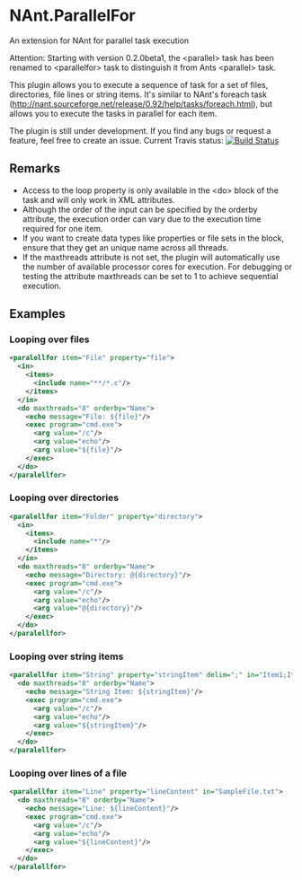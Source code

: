 # NAnt.ParallelFor
An extension for NAnt for parallel task execution

Attention: Starting with version 0.2.0beta1, the &lt;parallel&gt; task has been renamed to &lt;parallelfor&gt; task to distinguish it from Ants &lt;parallel&gt; task.

This plugin allows you to execute a sequence of task for a set of files, directories, file lines or string items. It's similar to NAnt's foreach task (http://nant.sourceforge.net/release/0.92/help/tasks/foreach.html), but allows you to execute the tasks in parallel for each item.

The plugin is still under development. If you find any bugs or request a feature, feel free to create an issue.
Current Travis status: [![Build Status](https://travis-ci.org/NAntCrossCompile/NAnt.Parallel.svg?branch=master)](https://travis-ci.org/NAntCrossCompile/NAnt.Parallel)

## Remarks
* Access to the loop property is only available in the &lt;do&gt; block of the task and will only work in XML attributes.
* Although the order of the input can be specified by the orderby attribute, the execution order can vary due to the execution time required for one item.
* If you want to create data types like properties or file sets in the <do> block, ensure that they get an unique name across all threads.
* If the maxthreads attribute is not set, the plugin will automatically use the number of available processor cores for execution. For debugging or testing the attribute maxthreads can be set to 1 to achieve sequential execution.


## Examples
### Looping over files
```xml
<paralellfor item="File" property="file">
  <in>
    <items>
      <include name="**/*.c"/>
    </items>
  </in>
  <do maxthreads="8" orderby="Name">      
    <echo message="File: ${file}"/>
    <exec program="cmd.exe">
      <arg value="/c"/>
      <arg value="echo"/>
      <arg value="${file}"/>
    </exec>
  </do>
</paralellfor>
```

### Looping over directories
```xml
<paralellfor item="Folder" property="directory">
  <in>
    <items>
      <include name="*"/>
    </items>
  </in>
  <do maxthreads="8" orderby="Name">      
    <echo message="Directory: @{directory}"/>
    <exec program="cmd.exe">
      <arg value="/c"/>
      <arg value="echo"/>
      <arg value="@{directory}"/>
    </exec>
  </do>
</paralellfor>
```

### Looping over string items
```xml
<paralellfor item="String" property="stringItem" delim=";" in="Item1;Item2;Item3;Item4">
  <do maxthreads="8" orderby="Name">      
    <echo message="String Item: ${stringItem}"/>
    <exec program="cmd.exe">
      <arg value="/c"/>
      <arg value="echo"/>
      <arg value="${stringItem}"/>
    </exec>
  </do>
</paralellfor>
```

### Looping over lines of a file
```xml
<paralellfor item="Line" property="lineContent" in="SampleFile.txt">
  <do maxthreads="8" orderby="Name">      
    <echo message="Line: ${lineContent}"/>
    <exec program="cmd.exe">
      <arg value="/c"/>
      <arg value="echo"/>
      <arg value="${lineContent}"/>
    </exec>
  </do>
</paralellfor>
```
